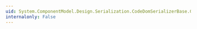 ```yaml
---
uid: System.ComponentModel.Design.Serialization.CodeDomSerializerBase.GetExpression(System.ComponentModel.Design.Serialization.IDesignerSerializationManager,System.Object)
internalonly: False
---
```

